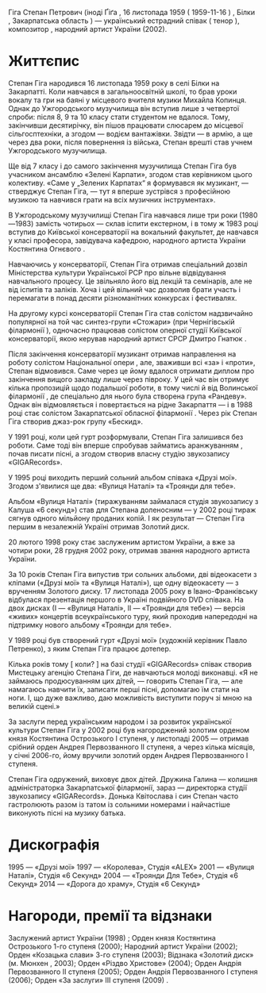 Гіга Степан Петрович (іноді Ґіґа , 16 листопада 1959 ( 1959-11-16 ) , Білки , Закарпатська область ) — український естрадний співак ( тенор ), композитор , народний артист України (2002).

# Життєпис

Степан Гіга народився 16 листопада 1959 року в селі Білки на Закарпатті. Коли навчався в загальноосвітній школі, то брав уроки вокалу та гри на баяні у місцевого вчителя музики Михайла Копинця. Однак до Ужгородського музучилища він вступив лише з четвертої спроби: після 8, 9 та 10 класу стати студентом не вдалося. Тому, закінчивши десятирічку, він пішов працювати слюсарем до місцевої сільгосптехніки, а згодом — водієм вантажівки. Звідти — в армію, а ще через два роки, після повернення із війська, Степан врешті став учнем Ужгородського музучилища.

Ще від 7 класу і до самого закінчення музучилища Степан Гіга був учасником ансамблю «Зелені Карпати», згодом став керівником цього колективу. «Саме у „Зелених Карпатах“ я формувався як музикант, — стверджує Степан Гіга, — тут я вперше зустрівся з професійною музикою та навчився грати на всіх музичних інструментах».

В Ужгородському музучилищі Степан Гіга навчався лише три роки (1980—1983) замість чотирьох — склав іспити екстерном, і в тому ж 1983 році вступив до Київської консерваторії на вокальний факультет, де навчався у класі професора, завідувача кафедрою, народного артиста України Костянтина Огнєвого .

Навчаючись у консерваторії, Степан Гіга отримав спеціальний дозвіл Міністерства культури Української РСР про вільне відвідування навчального процесу. Це звільняло його від лекцій та семінарів, але не від іспитів та заліків. Хоча і цей вільний час дозволив брати участь і перемагати в понад десяти різноманітних конкурсах і фестивалях.

На другому курсі консерваторії Степан Гіга став солістом надзвичайно популярної на той час синтез-групи «Стожари» (при Чернігівській філармонії ), одночасно працював солістом оперної студії Київської консерваторії, якою керував народний артист СРСР Дмитро Гнатюк .

Після закінчення консерваторії музикант отримав направлення на роботу солістом Національної опери , але, зваживши всі «за» і «проти», Степан відмовився. Саме через це йому вдалося отримати диплом про закінчення вищого закладу лише через півроку. У цей час він отримує кілька пропозицій щодо подальшої роботи, в тому числі й від Волинської філармонії , де спеціально для нього була створена група «Рандеву». Однак він відмовляється і повертається на рідне Закарпаття — і в 1988 році стає солістом Закарпатської обласної філармонії . Через рік Степан Гіга створив джаз-рок групу «Бескид».

У 1991 році, коли цей гурт розформували, Степан Гіга залишився без роботи. Саме тоді він вперше спробував займатись аранжуванням , почав писати пісні, а згодом створив власну студію звукозапису «GIGARecords».

У 1995 році виходить перший сольний альбом співака «Друзі мої». Згодом з'явилися ще два: «Вулиця Наталі» та «Троянди для тебе».

Альбом «Вулиця Наталі» (тиражуванням займалася студія звукозапису з Калуша «6 секунд») став для Степана доленосним — у 2002 році тираж сягнув одного мільйону проданих копій. І як результат — Степан Гіга першим в незалежній Україні отримав Золотий диск.

20 лютого 1998 року стає заслуженим артистом України, а вже за чотири роки, 28 грудня 2002 року, отримав звання народного артиста України.

За 10 років Степан Гіга випустив три сольних альбоми, дві відеокасети з кліпами («Друзі мої» та «Вулиця Наталі»), ще одну відеокасету — з врученням Золотого диску. 17 листопада 2005 року в Івано-Франківську відбулася презентація першого в Україні подвійного DVD співака. На двох дисках (І — «Вулиця Наталі», ІІ — «Троянди для тебе») — версія «живих» концертів всеукраїнського туру, який проходив напередодні на підтримку нового альбому «Троянди для тебе».

У 1989 році був створений гурт «Друзі мої» (художній керівник Павло Петренко), з яким Степан Гіга працює дотепер.

Кілька років тому [ коли? ] на базі студії «GIGARecords» співак створив Мистецьку агенцію Степана Гіги, де навчаються молоді виконавці. «Я не займаюсь продюсуванням цих дітей, — говорить Степан Гіга, — але намагаюсь навчити їх, записати перші пісні, допомагаю їм стати на ноги. І, що дуже важливо, даю можливість виступити поруч зі мною на великій сцені.»

За заслуги перед українським народом і за розвиток української культури Степан Гіга у 2002 році був нагороджений золотим орденом князя Костянтина Острозького І ступеня, у листопаді 2005 — отримав срібний орден Андрея Первозванного ІІ ступеня, а через кілька місяців, у січні 2006-го, йому вручили золотий орден Андрея Первозванного І ступеня.

Степан Гіга одружений, виховує двох дітей. Дружина Галина — колишня адміністраторка Закарпатської філармонії, зараз — директорка студії звукозапису «GIGARecords». Донька Квітослава і син Степан часто гастролюють разом із татом із сольними номерами і найчастіше виконують пісні на музику батька.

# Дискографія

1995 — «Друзі мої» 1997 — «Королева», Студія «ALEX» 2001 — «Вулиця Наталі», Студія «6 Секунд» 2004 — «Троянди Для Тебе», Студія «6 Секунд» 2014 — «Дорога до храму», Студія «6 Секунд»

# Нагороди, премії та відзнаки

Заслужений артист України (1998) ; Орден князя Костянтина Острозького 1-го ступеня (2000); Народний артист України (2002); Орден «Козацька слави» 3-го ступеня (2003); Відзнака «Золотий диск» (м. Мюнхен , 2003); Орден «Різдво Христове» (2004); Орден Андрія Первозванного ІІ ступеня (2005); Орден Андрія Первозванного І ступеня (2006); Орден «За заслуги» ІІІ ступеня (2009) .